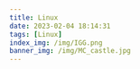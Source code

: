 ```yaml
---
title: Linux
date: 2023-02-04 18:14:31
tags: [Linux]
index_img: /img/IGG.png
banner_img: /img/MC_castle.jpg
---
```

